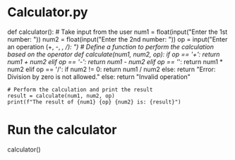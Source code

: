 # Calculator.py
def calculator():
    # Take input from the user
    num1 = float(input("Enter the 1st number: "))
    num2 = float(input("Enter the 2nd number: "))
    op = input("Enter an operation (+, -, *, /): ")
    # Define a function to perform the calculation based on the operator
    def calculate(num1, num2, op):
        if op == '+':
            return num1 + num2
        elif op == '-':
            return num1 - num2
        elif op == '*':
            return num1 * num2
        elif op == '/':
            if num2 != 0:
                return num1 / num2
            else:
                return "Error: Division by zero is not allowed."
        else:
            return "Invalid operation"
    
    # Perform the calculation and print the result
    result = calculate(num1, num2, op)
    print(f"The result of {num1} {op} {num2} is: {result}")

# Run the calculator
calculator()
